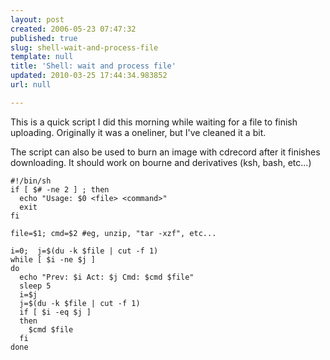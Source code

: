 ```yaml
---
layout: post
created: 2006-05-23 07:47:32
published: true
slug: shell-wait-and-process-file
template: null
title: 'Shell: wait and process file'
updated: 2010-03-25 17:44:34.983852
url: null

---
```


This is a quick script I did this morning while waiting for a file to finish uploading. Originally it was a oneliner, but I've cleaned it a bit.

The script can also be used to burn an image with cdrecord after it finishes downloading. It should work on bourne and derivatives (ksh, bash, etc...)

	#!/bin/sh
	if [ $# -ne 2 ] ; then
	  echo "Usage: $0 <file> <command>"
	  exit
	fi
	
	file=$1; cmd=$2 #eg, unzip, "tar -xzf", etc...
	
	i=0;  j=$(du -k $file | cut -f 1)
	while [ $i -ne $j ]
	do
	  echo "Prev: $i Act: $j Cmd: $cmd $file"
	  sleep 5
	  i=$j
	  j=$(du -k $file | cut -f 1)
	  if [ $i -eq $j ]
	  then
	    $cmd $file
	  fi
	done


